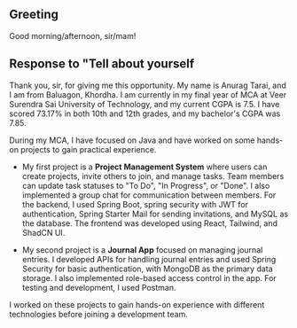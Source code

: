 ## Greeting
Good morning/afternoon, sir/mam!

## Response to "Tell about yourself
Thank you, sir, for giving me this opportunity. My name is Anurag Tarai, and I am from Baluagon, Khordha. I am currently in my final year of MCA at Veer Surendra Sai University of Technology, and my current CGPA is 7.5. I have scored 73.17% in both 10th and 12th grades, and my bachelor's CGPA was 7.85.

During my MCA, I have focused on Java and have worked on some hands-on projects to gain practical experience.

- My first project is a **Project Management System** where users can create projects, invite others to join, and manage tasks. Team members can update task statuses to "To Do", "In Progress", or "Done". I also implemented a group chat for communication between members. For the backend, I used Spring Boot, spring security with JWT for  authentication, Spring Starter Mail for sending invitations, and MySQL as the database. The frontend was developed using React, Tailwind, and ShadCN UI.
    
- My second project is a **Journal App** focused on managing journal entries. I developed APIs for handling journal entries and used Spring Security for basic authentication, with MongoDB as the primary data storage. I also implemented role-based access control in the app. For testing and development, I used Postman.
    

I worked on these projects to gain hands-on experience with different technologies before joining a development team.